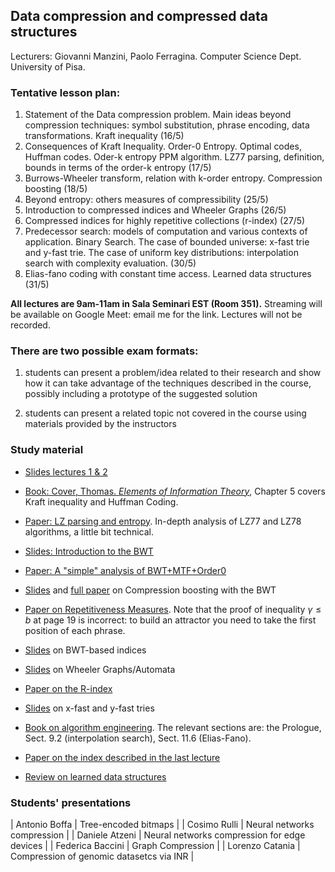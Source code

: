 ## Data compression and compressed data structures

Lecturers: Giovanni Manzini, Paolo Ferragina. 
Computer Science Dept. University of Pisa.

### Tentative lesson plan: 

1. Statement of the Data compression problem. Main ideas beyond compression techniques: symbol substitution, phrase encoding, data transformations. Kraft inequality (16/5)
2. Consequences of Kraft Inequality. Order-0 Entropy. Optimal codes, Huffman codes. Oder-k entropy PPM algorithm. LZ77 parsing, definition, bounds in terms of the order-k entropy (17/5)
3. Burrows-Wheeler transform, relation with k-order entropy. Compression boosting (18/5)
4. Beyond entropy: others measures of compressibility (25/5)
5. Introduction to compressed indices and Wheeler Graphs (26/5)
6. Compressed indices for highly repetitive collections (r-index) (27/5)
7. Predecessor search: models of computation and various contexts of application. Binary Search. The case of bounded universe: x-fast trie and y-fast trie. The case of uniform key distributions: interpolation search with complexity evaluation. (30/5)
8. Elias-fano coding with constant time access. Learned data structures (31/5)

**All lectures are 9am-11am in Sala Seminari EST (Room 351).**
Streaming will be available on Google Meet: email me for the link. Lectures will not be recorded. 


### There are two possible exam formats:

1. students can present a problem/idea related to their research and show how it can take advantage of the techniques described in the course, possibly including a prototype of the suggested solution

2. students can present a related topic not covered in the course using materials provided by the instructors


### Study material

* [Slides lectures 1 & 2](/data-compression/slides/1DataCompressionAndEntropy.pdf) 

* [Book: Cover, Thomas. *Elements of Information Theory*](https://archive.org/details/ElementsOfInformationTheory2ndEd), Chapter 5 covers Kraft inequality and Huffman Coding.

* [Paper: LZ parsing and entropy](/data-compression/papers/sicomp00.pdf). In-depth analysis of LZ77 and LZ78 algorithms, a little bit technical.

* [Slides: Introduction to the BWT](/data-compression/slides/BWTintro.pdf)

* [Paper: A "simple" analysis of BWT+MTF+Order0](/data-compression/papers/BWTanalysis.pdf) 

* [Slides](/data-compression/slides/BWTboosting.pdf) and [full paper](/data-compression/papers/boosting.pdf) on Compression boosting with the BWT

* [Paper on Repetitiveness Measures](/data-compression/papers/repetitivenessMeasures.pdf). Note that the proof of inequality $\gamma \leq b$ at page 19 is incorrect: to build an attractor you need to take the first position of each phrase.

* [Slides](/data-compression/slides/BWTindex.pdf) on BWT-based indices

* [Slides](/data-compression/slides/WG.pdf) on Wheeler Graphs/Automata

* [Paper on the R-index](/data-compression/papers/rindex.pdf)

* [Slides](/data-compression/slides/xy-fast_trie) on x-fast and y-fast tries

* [Book on algorithm engineering](https://www.dropbox.com/s/b3bu01nyz8zkqmi/Algorithm_Engineering_Book.pdf?dl=0). The relevant sections are: the Prologue, Sect. 9.2 (interpolation search), Sect. 11.6 (Elias-Fano).

* [Paper on the index described in the last lecture](http://www.vldb.org/pvldb/vol13/p1162-ferragina.pdf)

* [Review on learned data structures](http://learned.di.unipi.it/publication/learned-data-structures/learned-data-structures.pdf)



### Students' presentations

| Antonio Boffa    | Tree-encoded bitmaps |
| Cosimo Rulli     | Neural networks compression | 
| Daniele Atzeni   | Neural networks compression for edge devices |
| Federica Baccini | Graph Compression |
| Lorenzo Catania  | Compression of genomic datasetcs via INR | 


